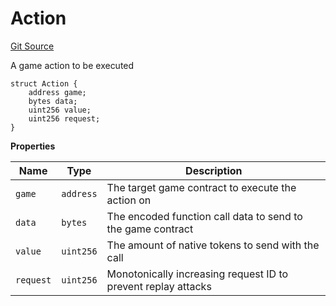 # Action
[Git Source](https://github.com/PermissionlessGames/degen-casino/blob/a6696f00c13f9274ae713de85e5b1212b5977800/src/AccountSystem.sol)

A game action to be executed


```solidity
struct Action {
    address game;
    bytes data;
    uint256 value;
    uint256 request;
}
```

**Properties**

|Name|Type|Description|
|----|----|-----------|
|`game`|`address`|The target game contract to execute the action on|
|`data`|`bytes`|The encoded function call data to send to the game contract|
|`value`|`uint256`|The amount of native tokens to send with the call|
|`request`|`uint256`|Monotonically increasing request ID to prevent replay attacks|

